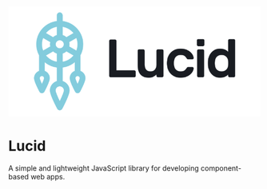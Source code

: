 ![Lucid logo](res/lucid-logo-dark-s.png)

# Lucid

A simple and lightweight JavaScript library for developing component-based web
apps.
